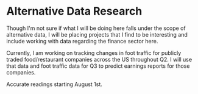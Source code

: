 # Alternative Data Research

Though I'm not sure if what I will be doing here falls under the scope of alternative data, I will be placing projects that I find to be interesting and include working with data regarding the finance sector here. 

Currently, I am working on tracking changes in foot traffic for publicly traded food/restaurant companies across the US throughout Q2. I will use that data and foot traffic data for Q3 to predict earnings reports for those companies. 

Accurate readings starting August 1st. 
